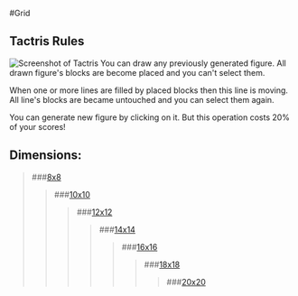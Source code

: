#Grid

## Tactris Rules
![Screenshot of Tactris](https://hsto.org/files/0db/03b/1fc/0db03b1fc15c410f96cd29d1af16eecb.png)
You can draw any previously generated figure.
All drawn figure's blocks are become placed and you can't select them.

When one or more lines are filled by placed blocks then this line is moving. All line's blocks are became untouched and you can select them again.

You can generate new figure by clicking on it. But this operation costs 20% of your scores!

## Dimensions:
> ###[8x8](http://donsindrom.github.io/Grid/8/)
>> ###[10x10](http://donsindrom.github.io/Grid/10/)
>>> ###[12x12](http://donsindrom.github.io/Grid/)
>>>> ###[14x14](http://donsindrom.github.io/Grid/14/)
>>>>> ###[16x16](http://donsindrom.github.io/Grid/16/)
>>>>>> ###[18x18](http://donsindrom.github.io/Grid/18/)
>>>>>>> ###[20x20](http://donsindrom.github.io/Grid/20/)